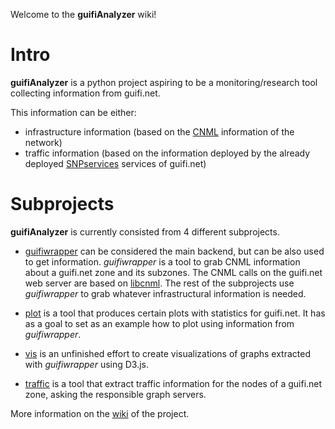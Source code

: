 Welcome to the **guifiAnalyzer** wiki!

# Intro

**guifiAnalyzer** is a python project aspiring to be a monitoring/research tool collecting information from guifi.net. 

This information can be either: 
* infrastructure information (based on the [CNML](http://en.wiki.guifi.net/wiki/CNML/en) information of the network) 
* traffic information (based on the information deployed by the already deployed  [SNPservices](https://github.com/guifi/snpservices) services of guifi.net)

# Subprojects

**guifiAnalyzer** is currently consisted from 4 different subprojects. 

* [guifiwrapper](https://github.com/emmdim/guifiAnalyzer/wiki/guifiwrapper) can be considered the main backend, but can be also used to get information. _guifiwrapper_ is a tool to grab CNML information about a guifi.net zone and its subzones. The CNML calls on the guifi.net web server are based on [libcnml](https://github.com/emmdim/guifiAnalyzer/wiki/https://github.com/PabloCastellano/libcnml/). The rest of the subprojects use _guifiwrapper_ to grab whatever infrastructural information is needed.

* [plot](https://github.com/emmdim/guifiAnalyzer/wiki/plot) is a tool that produces certain plots with statistics for guifi.net. It has as a goal to set as an example how to plot using information from _guifiwrapper_.

* [vis](https://github.com/emmdim/guifiAnalyzer/wiki/vis) is an unfinished effort to create visualizations of graphs extracted with _guifiwrapper_ using D3.js.

* [traffic](https://github.com/emmdim/guifiAnalyzer/wiki/traffic) is a tool that extract traffic information for the nodes of a guifi.net zone, asking the responsible graph servers. 


More information on the [wiki](https://github.com/emmdim/guifiAnalyzer/wiki) of the project.

